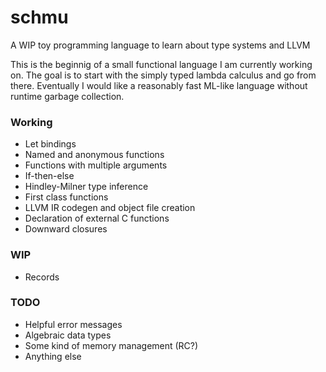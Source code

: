 # schmu
A WIP toy programming language to learn about type systems and LLVM

This is the beginnig of a small functional language I am currently working on.
The goal is to start with the simply typed lambda calculus and go from there. Eventually I would like a reasonably fast ML-like language without runtime garbage collection.

### Working
* Let bindings
* Named and anonymous functions
* Functions with multiple arguments
* If-then-else
* Hindley-Milner type inference
* First class functions
* LLVM IR codegen and object file creation
* Declaration of external C functions
* Downward closures

### WIP
* Records

### TODO
* Helpful error messages
* Algebraic data types
* Some kind of memory management (RC?)
* Anything else
